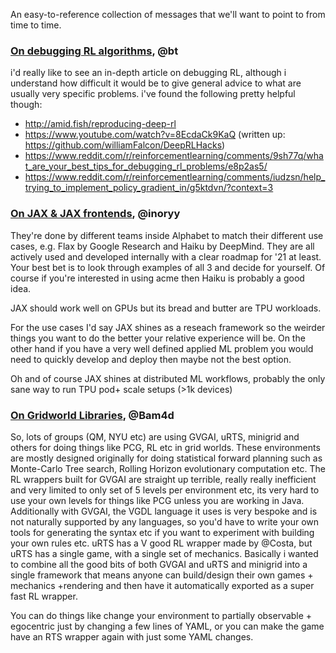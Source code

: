 An easy-to-reference collection of messages that we'll want to point to from time to time. 

### [On debugging RL algorithms](https://discord.com/channels/765294874832273419/765294874832273422/771326797571948564), @bt

i'd really like to see an in-depth article on debugging RL, although i understand how difficult it would be to give general advice to what are usually very specific problems. i've found the following pretty helpful though: 
- http://amid.fish/reproducing-deep-rl
- https://www.youtube.com/watch?v=8EcdaCk9KaQ (written up: https://github.com/williamFalcon/DeepRLHacks)
- https://www.reddit.com/r/reinforcementlearning/comments/9sh77q/what_are_your_best_tips_for_debugging_rl_problems/e8p2as5/
- https://www.reddit.com/r/reinforcementlearning/comments/iudzsn/help_trying_to_implement_policy_gradient_in/g5ktdvn/?context=3

### [On JAX & JAX frontends](https://discord.com/channels/765294874832273419/765939632327229440/771864560931962921), @inoryy
They're done by different teams inside Alphabet to match their different use cases, e.g. Flax by Google Research and Haiku by DeepMind. They are all actively used and developed internally with a clear roadmap for '21 at least. Your best bet is to look through examples of all 3 and decide for yourself. Of course if you're interested in using acme then Haiku is probably a good idea.

JAX should work well on GPUs but its bread and butter are TPU workloads.

For the use cases I'd say JAX shines as a reseach framework so the weirder things you want to do the better your relative experience will be. On the other hand if you have a very well defined applied ML problem you would need to quickly develop and deploy then maybe not the best option.

Oh and of course JAX shines at distributed ML workflows, probably the only sane way to run TPU pod+ scale setups (>1k devices)

### [On Gridworld Libraries](https://discord.com/channels/765294874832273419/765294874832273422/785104506651148309), @Bam4d
So, lots of groups (QM, NYU etc) are using GVGAI, uRTS, minigrid and others for doing things like PCG, RL etc in grid worlds. These environments are mostly designed originally for doing statistical forward planning such as Monte-Carlo Tree search, Rolling Horizon evolutionary computation etc. The RL wrappers built for GVGAI are straight up terrible, really really inefficient and very limited to only set of 5 levels per environment etc, its very hard to use your own levels for things like PCG unless you are working in Java. Additionally with GVGAI, the VGDL language it uses is very bespoke and is not naturally supported by any languages, so you'd have to write your own tools for generating the syntax etc if you want to experiment with building your own rules etc. uRTS has a V good RL wrapper made by @Costa, but uRTS has a single game, with a single set of mechanics. Basically i wanted to combine all the good bits of both GVGAI and uRTS and minigrid into a  single framework that means anyone can build/design their own games + mechanics +rendering and then have it automatically exported as a super fast RL wrapper.

You can do things like change your environment to partially observable + egocentric just by changing a few lines of YAML, or you can make the game have an RTS wrapper again with just some YAML changes.